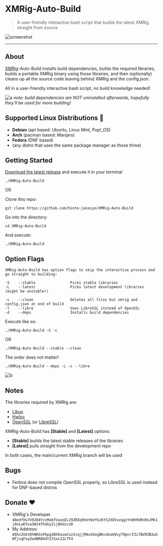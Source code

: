 # XMRig-Auto-Build
>A user-friendly interactive bash script that builds the latest XMRig straight from source

![screenshot](https://i.ibb.co/vHsyZWw/XMRig-Auto-Build.png)

---

## About 
[XMRig](https://github.com/xmrig/xmrig)-Auto-Build installs build dependencies, builds the required libraries, builds a portable XMRig binary using those libraries, and then (optionally) cleans up all the source code leaving behind XMRig and the config.json.

All in a user-friendly interactive bash script, no build knowledge needed!

![a](https://i.ibb.co/WDvhDX3/a.gif)
*note: build dependencies are NOT uninstalled afterwards, hopefully they'll be used for more building!*


## Supported Linux Distributions 🐧
* **Debian** (apt based: Ubuntu, Linux Mint, Pop!_OS)
* **Arch** (pacman based: Manjaro)
* **Fedora** (DNF based)
* (any distro that uses the same package manager as those three)

## Getting Started
[Download the latest release](https://github.com/hinto-janaiyo/XMRig-Auto-Build/releases/latest)
and execute it in your terminal
```
./XMRig-Auto-Build
```

OR

Clone this repo:
```
git clone https://github.com/hinto-janaiyo/XMRig-Auto-Build
```
Go into the directory:
```
cd XMRig-Auto-Build
```
And execute:
```
./XMRig-Auto-Build
```
## Option Flags
```
XMRig-Auto-Build has option flags to skip the interactive process and go straight to building:

-S    --stable                Picks stable libraries
-L    --latest                Picks latest development libraries (might be unstable!)

-c    --clean                 Deletes all files but xmrig and config.json at end of build
-l    --libre                 Uses LibreSSL instead of OpenSSL
-d    --deps                  Installs build dependencies
```
Execute like so:
```
./XMRig-Auto-Build -S -c
```
OR
```
./XMRig-Auto-Build --stable --clean
```
The order does not matter!
```
./XMRig-Auto-Build --deps -L -c --libre
```
![b](https://i.ibb.co/qJfyC91/b.gif)

## Notes
The libraries required by XMRig are:
* [Libuv](https://github.com/libuv/libuv)
* [Hwloc](https://github.com/open-mpi/hwloc)
* [OpenSSL](https://github.com/openssl/openssl) (or [LibreSSL](https://github.com/libressl-portable/portable))

XMRig-Auto-Build has **[Stable]** and **[Latest]** options:
* **[Stable]** builds the latest stable releases of the libraries
* **[Latest]** pulls straight from the development repo

In both cases, the main/current XMRig branch will be used

## Bugs
* Fedora does not compile OpenSSL properly, so LibreSSL is used instead for DNF-based distros

## Donate ❤️
* XMRig's Developer `48edfHu7V9Z84YzzMa6fUueoELZ9ZRXq9VetWzYGzKt52XU5xvqgzYnDK9URnRoJMk1j8nLwEVsaSWJ4fhdUyZijBGUicoD`
* My Address: `86hzZGktDhNKXxP6pg2BXEavwCozScqjjMAvGXogBKcdeaUQvyT9pnrZ3i7BVRZB2w5WTjvgFayZwdNR8b4Y2tSxLS1LTF4`
